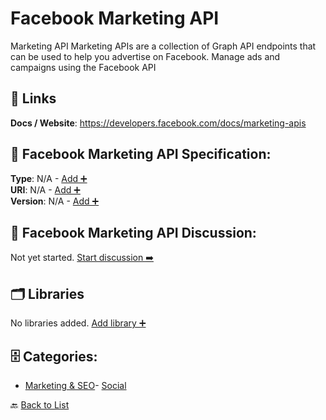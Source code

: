 # Facebook Marketing API

Marketing API Marketing APIs are a collection of Graph API endpoints that can be used to help you advertise on Facebook. Manage ads and campaigns using the Facebook API

##  🔗 Links
**Docs / Website**: https://developers.facebook.com/docs/marketing-apis

## 🧬 Facebook Marketing API Specification:
**Type**: N/A - [Add ➕](https://github.com/apis-list/apis-list/edit/main/apis.yaml#L6217)  
**URI**: N/A - [Add ➕](https://github.com/apis-list/apis-list/edit/main/apis.yaml#L6217)  
**Version**: N/A - [Add ➕](https://github.com/apis-list/apis-list/edit/main/apis.yaml#L6217)

## 💬 Facebook Marketing API Discussion:
Not yet started. [Start discussion ➡️](https://github.com/apis-list/apis-list/discussions/new)

## 🗂️ Libraries

No libraries added. [Add library ➕](https://github.com/apis-list/apis-list/edit/main/apis.yaml#L6217)    


## 🗄️ Categories:
- [Marketing & SEO](https://github.com/apis-list/apis-list#marketing--seo-)- [Social](https://github.com/apis-list/apis-list#social-)

🔙  [Back to List](https://github.com/apis-list/apis-list)
